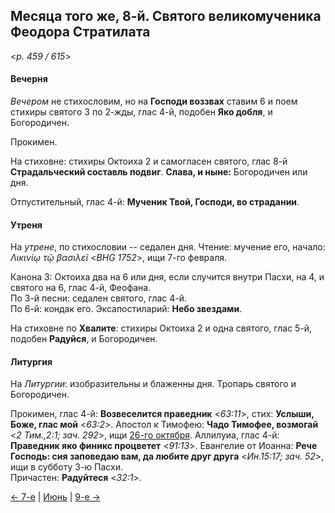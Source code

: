 
## Месяца того же, 8-й. Святого великомученика Феодора Стратилата  

<*p. 459 / 615*>

#### Вечерня

*Вечером* не стихословим, но на **Господи воззвах** ставим 6 и поем стихиры святого 3 по 2-жды, глас 4-й, 
подобен **Яко добля**, и Богородичен.  

Прокимен. 

На стиховне: стихиры Октоиха 2 и самогласен святого, глас 8-й **Страдальческий составль подвиг**. 
**Слава, и ныне:** Богородичен или дня.  

Отпустительный, глас 4-й: **Мученик Твой, Господи, во страдании**. 

#### Утреня

На *утрене*, по стихословии -- седален дня. Чтение: мучение его, начало: *Λικινίῳ τῷ βασιλεῖ* <*BHG 1752*>, 
ищи 7-го февраля. 

Канона 3: Октоиха два на 6 или дня, если случится внутри Пасхи, на 4, и святого на 6, глас 4-й, Феофана.  
По 3-й песни: седален святого, глас 4-й.  
По 6-й: кондак его. 
Эксапостиларий: **Небо звездами**. 

На стиховне по **Хвалите**: стихиры Октоиха 2 и одна святого, глас 5-й, подобен **Радуйся**, и Богородичен.  

#### Литургия

На *Литургии*: изобразительны и блаженны дня. 
Тропарь святого и Богородичен.  

Прокимен, глас 4-й: **Возвеселится праведник** <*63:11*>, стих: **Услыши, Боже, глас мой** <*63:2*>. 
Апостол к Тимофею: **Чадо Тимофее, возмогай** <*2 Тим.,2:1; зач. 292*>, ищи [26-го октября](../10_october/10_26_EUR.ru.md). 
Аллилуиа, глас 4-й: **Праведник яко финикс процветет** <*91:13*>. 
Евангелие от Иоанна: **Рече Господь: сия заповедаю вам, да любите друг друга** <*Ин.15:17; зач. 52*>, 
ищи в субботу 3-ю Пасхи.  
Причастен: **Радуйтеся** <*32:1*>. 

[← 7-е](06_07_EUR.ru.md) | [Июнь](README.md#8-й) | [9-е →](06_09_EUR.ru.md)
